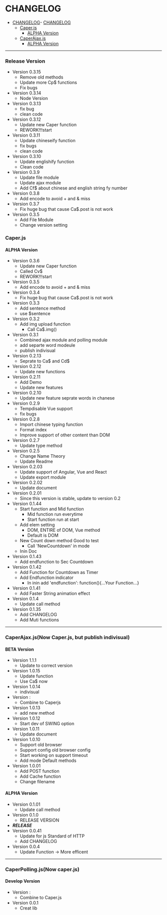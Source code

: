 # CHANGELOG

-   [CHANGELOG](#changelog)- [CHANGELOG](#changelog)
    -   [Caper.js](#caper-js)
        -   [ALPHA Version](#alpha-version)
    -   [CaperAjax.js](#caperajax-js)
        -   [ALPHA Version](#alpha-version)

* * *

### Release Version

-   Version 0.3.15
    -   Remove old methods
    -   Update more Cp$ functions
    -   Fix bugs
-   Version 0.3.14
    -   Node Version
-   Version 0.3.13
    -   fix bug
    -   clean code
-   Version 0.3.12
    -   Update new Caper function
    -   REWORK!!!start
-   Version 0.3.11
    -   Update chineseify function
    -   fix bugs
    -   clean code
-   Version 0.3.10
    -   Update englishify function
    -   Clean code
-   Version 0.3.9
    -   Update file module
    -   Update ajax module
    -   Add Cf$ about chinese and english string fy number
-   Version 0.3.8
    -   Add encode to avoid + and & miss
-   Version 0.3.7
    -   Fix huge bug that cause Ca$.post is not work
-   Version 0.3.5
    -   Add File Module
    -   Change version setting

### Caper.js

#### ALPHA Version

-   Version 0.3.6
    -   Update new Caper function
    -   Called Cv$
    -   REWORK!!!start
-   Version 0.3.5
    -   Add encode to avoid + and & miss
-   Version 0.3.4
    -   Fix huge bug that cause Ca$.post is not work 
-   Version 0.3.3
    -   Add sentence method
    -   use $sentence
-   Version 0.3.2
    -   Add img upload function
        -   Call Ca$.img()
-   Version 0.3.1
    -   Combined ajax module and polling module
    -   add separte word modeule
    -   publish indivisual
-   Version 0.2.13
    -   Seprate to Ca$ and Cd$
-   Version 0.2.12
    -   Update new functions
-   Version 0.2.11
    -   Add Demo
    -   Update new features
-   Version 0.2.10
    -   Update new feature seprate words in chanese
-   Version 0.2.9
    -   Tempdisable Vue support
    -   fix bugs
-   Version 0.2.8
    -   Import chinese typing function
    -   Format index
    -   Improve support of other content than DOM
-   Version 0.2.7
    -   Update type method
-   Version 0.2.5
    -   Change Name Theory
    -   Update Readme
-   Version 0.2.03
    -   Update support of Angular, Vue and React
    -   Update export module
-   Version 0.2.02
    -   Update document
-   Version 0.2.01
    -   Since this version is stable, update to version 0.2
-   Version 0.1.44
    -   Start function and Mid function
        -   Mid function run everytime
        -   Start function run at start
    -   Add elem setting
        -   DOM, ENTIRE of DOM, Vue method
        -   Default is DOM 
    -   New Count down method Good to test
        -   Call 'NewCountdown' in mode
    -   Inin Doc
-   Version 0.1.43
    -   Add endfunction to Sec Countdown
-   Version 0.1.42
    -   Add Function for Countdown as Timer
    -   Add Endfunction indicator
        -   In inin add 'endfunction': function(){...Your Function...}
-   Version 0.1.41
    -   Add Faster String animation effect
-   Version 0.1.4
    -   Update call method
-   Version 0.1.35
    -   Add CHANGELOG
    -   Add Muti functions

* * *

### CaperAjax.js(Now Caper.js, but publish indivisual)

#### BETA Version

-   Version 1.1.1
    -   Update to correct version
-   Version 1.0.15
    -   Update function
    -   Use Ca$ now
-   Version 1.0.14
    -   indivisual
-   Version :
    -   Combine to Caperjs
-   Version 1.0.13
    -   add new method
-   Version 1.0.12
    -   Start dev of SWING option
-   Version 1.0.11
    -   Update document
-   Version 1.0.10
    -   Support old browser
    -   Support config old browser config
    -   Start working on support timeout
    -   Add mode Default methods
-   Version 1.0.01
    -   Add POST function
    -   Add Cache function
    -   Change filename

#### ALPHA Version

-   Version 0.1.01
    -   Update call method
-   Version 0.1.0
    -   RELEASE VERSION
-   **_RELEASE_**
-   Version 0.0.41
    -   Update for js Standard of HTTP
    -   Add CHANGELOG
-   Version 0.0.4
    -   Update Function -> More efficent

* * *

### CaperPolling.js(Now caper.js)

#### Develop Version

-   Version :
    -   Combine to Caper.js
-   Version 0.0.1
    -   Creat lib
